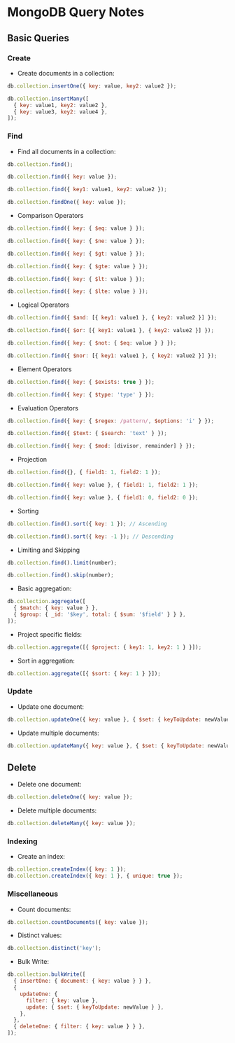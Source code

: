 # MongoDB Query Notes

## Basic Queries

### Create

- Create documents in a collection:

```javascript
db.collection.insertOne({ key: value, key2: value2 });

db.collection.insertMany([
  { key: value1, key2: value2 },
  { key: value3, key2: value4 },
]);
```

### Find

- Find all documents in a collection:

```javascript
db.collection.find();

db.collection.find({ key: value });

db.collection.find({ key1: value1, key2: value2 });

db.collection.findOne({ key: value });
```

- Comparison Operators

```javascript
db.collection.find({ key: { $eq: value } });

db.collection.find({ key: { $ne: value } });

db.collection.find({ key: { $gt: value } });

db.collection.find({ key: { $gte: value } });

db.collection.find({ key: { $lt: value } });

db.collection.find({ key: { $lte: value } });
```

- Logical Operators

```javascript
db.collection.find({ $and: [{ key1: value1 }, { key2: value2 }] });

db.collection.find({ $or: [{ key1: value1 }, { key2: value2 }] });

db.collection.find({ key: { $not: { $eq: value } } });

db.collection.find({ $nor: [{ key1: value1 }, { key2: value2 }] });
```

- Element Operators

```javascript
db.collection.find({ key: { $exists: true } });

db.collection.find({ key: { $type: 'type' } });
```

- Evaluation Operators

```javascript
db.collection.find({ key: { $regex: /pattern/, $options: 'i' } });

db.collection.find({ $text: { $search: 'text' } });

db.collection.find({ key: { $mod: [divisor, remainder] } });
```

- Projection

```javascript
db.collection.find({}, { field1: 1, field2: 1 });

db.collection.find({ key: value }, { field1: 1, field2: 1 });

db.collection.find({ key: value }, { field1: 0, field2: 0 });
```

- Sorting

```javascript
db.collection.find().sort({ key: 1 }); // Ascending

db.collection.find().sort({ key: -1 }); // Descending
```

- Limiting and Skipping

```javascript
db.collection.find().limit(number);

db.collection.find().skip(number);
```

- Basic aggregation:

```javascript
db.collection.aggregate([
  { $match: { key: value } },
  { $group: { _id: '$key', total: { $sum: '$field' } } },
]);
```

- Project specific fields:

```javascript
db.collection.aggregate([{ $project: { key1: 1, key2: 1 } }]);
```

- Sort in aggregation:

```javascript
db.collection.aggregate([{ $sort: { key: 1 } }]);
```

### Update

- Update one document:

```javascript
db.collection.updateOne({ key: value }, { $set: { keyToUpdate: newValue } });
```

- Update multiple documents:

```javascript
db.collection.updateMany({ key: value }, { $set: { keyToUpdate: newValue } });
```

## Delete

- Delete one document:

```javascript
db.collection.deleteOne({ key: value });
```

- Delete multiple documents:

```javascript
db.collection.deleteMany({ key: value });
```

### Indexing

- Create an index:

```javascript
db.collection.createIndex({ key: 1 });
db.collection.createIndex({ key: 1 }, { unique: true });
```

### Miscellaneous

- Count documents:

```javascript
db.collection.countDocuments({ key: value });
```

- Distinct values:

```javascript
db.collection.distinct('key');
```

- Bulk Write:

```javascript
db.collection.bulkWrite([
  { insertOne: { document: { key: value } } },
  {
    updateOne: {
      filter: { key: value },
      update: { $set: { keyToUpdate: newValue } },
    },
  },
  { deleteOne: { filter: { key: value } } },
]);
```
